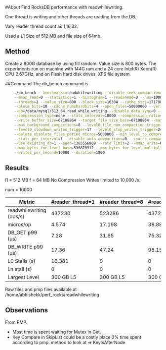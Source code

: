 #About
Find RocksDB performance with readwhilewriting. 

One thread is writing and other threads are reading from the DB.

Vary reader thread count as 1,16,32.

Used a L1 Size of 512 MB and file size of 64mb.

## Method
Create a 800G database by using fill random. Value size is 800 bytes. The experiments run on machine with 144G ram and a 24 core Intel(R) Xeon(R) CPU 2.67GHz, and on Flash hard disk drives, XFS file system.

##Command
The db_bench command is
```bash
    ./db_bench --benchmarks=readwhilewriting --disable_seek_compaction=1 \
    --mmap_read=0 --statistics=1 --histogram=1 --readahead=0 --num=10000 \
    --threads=2 --value_size=800 --block_size=16384 --cache_size=17179869184 \
    --bloom_bits=10 --cache_numshardbits=4 --open_files=50000000 --verify_checksum=1 \
    --db=/data/mysql/512_64_read_while_writing --disable_data_sync=0 --disable_wal=0 \
    --compression_type=none --stats_interval=10000 --compression_ratio=0.50 \
    --write_buffer_size=67108864 --target_file_size_base=67108864 --max_write_buffer_number=3 \
    --max_background_compactions=8 --level0_file_num_compaction_trigger=8 \
    --level0_slowdown_writes_trigger=17 --level0_stop_writes_trigger=24 --num_levels=6 \
    --delete_obsolete_files_period_micros=5000000 --min_level_to_compress=3 \
    --stats_per_interval=1 --disable_auto_compactions=0 --source_compaction_factor=1 \
    --use_existing_db=1 --seed=1365556909 --rate_limit=2 --mmap_write=0 \
    --max_bytes_for_level_base=536870912 --max_bytes_for_level_multiplier=8 \
    --writes_per_second=10000 --duration=1800
```

## Results
l1 = 512 MB
f = 64 MB
No Compression
Writes limited to 10,000 /s.

num = 10000

Metric | #reader_thread=1 | #reader_thread=8 | #reader_thread=16 | #reader_thread=32
--- | --- | --- | --- | ---
readwhilewriting (ops/s) | 437230 | 523286 | 437207 | 444108
micros/op | 4.574 | 17.198 | 38.882 | 74.306
DB_GET p99 (µs) | 7.28 | 31.65 | 75.32 | 328.51
DB_WRITE p99 (µs) | 17.36 | 47.24 | 98.15 | 533.74
L0 Stalls (s) | 10.381 | 0 | 0 | 0
Ln stall (s) | 0 | 0 | 0 | 0
Largest Level | 300 GB L5 | 300 GB L5 | 300 GB L5 | 300 GB L5


Raw files and pmp files available at /home/abhishekk/perf_rocks/readwhilewriting 

## Observations
From PMP.
* Most time is spent waiting for Mutex in Get.
* Key Compare in SkipList could be a costly place 3% time spent according to pmp. method to look at => KeyIsAfterNode